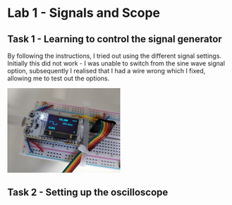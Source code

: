 # Lab 1 - Signals and Scope

## Task 1 - Learning to control the signal generator

By following the instructions, I tried out using the different signal settings. Initially this did not work - I was unable to switch from the sine wave signal option, subsequently I realised that I had a wire wrong which I fixed, allowing me to test out the options.

<img src="./board_screen.jpg" style="zoom: 25%;" />

## Task 2 - Setting up the oscilloscope

